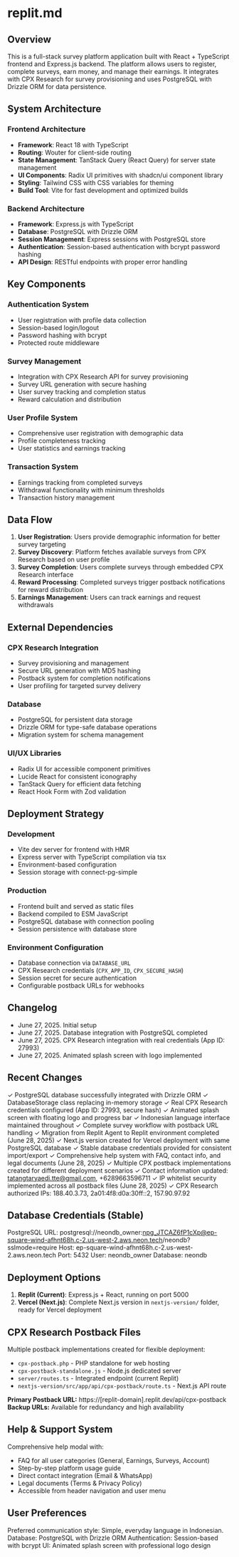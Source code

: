 # replit.md

## Overview

This is a full-stack survey platform application built with React + TypeScript frontend and Express.js backend. The platform allows users to register, complete surveys, earn money, and manage their earnings. It integrates with CPX Research for survey provisioning and uses PostgreSQL with Drizzle ORM for data persistence.

## System Architecture

### Frontend Architecture
- **Framework**: React 18 with TypeScript
- **Routing**: Wouter for client-side routing
- **State Management**: TanStack Query (React Query) for server state management
- **UI Components**: Radix UI primitives with shadcn/ui component library
- **Styling**: Tailwind CSS with CSS variables for theming
- **Build Tool**: Vite for fast development and optimized builds

### Backend Architecture
- **Framework**: Express.js with TypeScript
- **Database**: PostgreSQL with Drizzle ORM
- **Session Management**: Express sessions with PostgreSQL store
- **Authentication**: Session-based authentication with bcrypt password hashing
- **API Design**: RESTful endpoints with proper error handling

## Key Components

### Authentication System
- User registration with profile data collection
- Session-based login/logout
- Password hashing with bcrypt
- Protected route middleware

### Survey Management
- Integration with CPX Research API for survey provisioning
- Survey URL generation with secure hashing
- User survey tracking and completion status
- Reward calculation and distribution

### User Profile System
- Comprehensive user registration with demographic data
- Profile completeness tracking
- User statistics and earnings tracking

### Transaction System
- Earnings tracking from completed surveys
- Withdrawal functionality with minimum thresholds
- Transaction history management

## Data Flow

1. **User Registration**: Users provide demographic information for better survey targeting
2. **Survey Discovery**: Platform fetches available surveys from CPX Research based on user profile
3. **Survey Completion**: Users complete surveys through embedded CPX Research interface
4. **Reward Processing**: Completed surveys trigger postback notifications for reward distribution
5. **Earnings Management**: Users can track earnings and request withdrawals

## External Dependencies

### CPX Research Integration
- Survey provisioning and management
- Secure URL generation with MD5 hashing
- Postback system for completion notifications
- User profiling for targeted survey delivery

### Database
- PostgreSQL for persistent data storage
- Drizzle ORM for type-safe database operations
- Migration system for schema management

### UI/UX Libraries
- Radix UI for accessible component primitives
- Lucide React for consistent iconography
- TanStack Query for efficient data fetching
- React Hook Form with Zod validation

## Deployment Strategy

### Development
- Vite dev server for frontend with HMR
- Express server with TypeScript compilation via tsx
- Environment-based configuration
- Session storage with connect-pg-simple

### Production
- Frontend built and served as static files
- Backend compiled to ESM JavaScript
- PostgreSQL database with connection pooling
- Session persistence with database store

### Environment Configuration
- Database connection via `DATABASE_URL`
- CPX Research credentials (`CPX_APP_ID`, `CPX_SECURE_HASH`)
- Session secret for secure authentication
- Configurable postback URLs for webhooks

## Changelog
- June 27, 2025. Initial setup
- June 27, 2025. Database integration with PostgreSQL completed
- June 27, 2025. CPX Research integration with real credentials (App ID: 27993)
- June 27, 2025. Animated splash screen with logo implemented

## Recent Changes
✓ PostgreSQL database successfully integrated with Drizzle ORM
✓ DatabaseStorage class replacing in-memory storage
✓ Real CPX Research credentials configured (App ID: 27993, secure hash)
✓ Animated splash screen with floating logo and progress bar
✓ Indonesian language interface maintained throughout
✓ Complete survey workflow with postback URL handling
✓ Migration from Replit Agent to Replit environment completed (June 28, 2025)
✓ Next.js version created for Vercel deployment with same PostgreSQL database
✓ Stable database credentials provided for consistent import/export
✓ Comprehensive help system with FAQ, contact info, and legal documents (June 28, 2025)
✓ Multiple CPX postback implementations created for different deployment scenarios
✓ Contact information updated: tatangtaryaedi.tte@gmail.com, +6289663596711
✓ IP whitelist security implemented across all postback files (June 28, 2025)
✓ CPX Research authorized IPs: 188.40.3.73, 2a01:4f8:d0a:30ff::2, 157.90.97.92

## Database Credentials (Stable)
PostgreSQL URL: postgresql://neondb_owner:npg_JTCAZ6fP1cXp@ep-square-wind-afhnt68h.c-2.us-west-2.aws.neon.tech/neondb?sslmode=require
Host: ep-square-wind-afhnt68h.c-2.us-west-2.aws.neon.tech
Port: 5432
User: neondb_owner
Database: neondb

## Deployment Options
1. **Replit (Current)**: Express.js + React, running on port 5000
2. **Vercel (Next.js)**: Complete Next.js version in `nextjs-version/` folder, ready for Vercel deployment

## CPX Research Postback Files
Multiple postback implementations created for flexible deployment:
- `cpx-postback.php` - PHP standalone for web hosting
- `cpx-postback-standalone.js` - Node.js dedicated server
- `server/routes.ts` - Integrated endpoint (current Replit)
- `nextjs-version/src/app/api/cpx-postback/route.ts` - Next.js API route

**Primary Postback URL:** https://[replit-domain].replit.dev/api/cpx-postback
**Backup URLs:** Available for redundancy and high availability

## Help & Support System
Comprehensive help modal with:
- FAQ for all user categories (General, Earnings, Surveys, Account)
- Step-by-step platform usage guide
- Direct contact integration (Email & WhatsApp)
- Legal documents (Terms & Privacy Policy)
- Accessible from header navigation and user menu

## User Preferences

Preferred communication style: Simple, everyday language in Indonesian.
Database: PostgreSQL with Drizzle ORM
Authentication: Session-based with bcrypt
UI: Animated splash screen with professional logo design